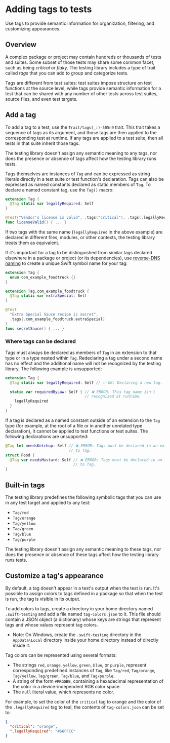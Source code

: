 # Adding tags to tests

<!--
This source file is part of the Swift.org open source project

Copyright (c) 2023 Apple Inc. and the Swift project authors
Licensed under Apache License v2.0 with Runtime Library Exception

See https://swift.org/LICENSE.txt for license information
See https://swift.org/CONTRIBUTORS.txt for Swift project authors
-->

Use tags to provide semantic information for organization, filtering, and customizing appearances.

## Overview

A complex package or project may contain hundreds or thousands of tests and
suites. Some subset of those tests may share some common facet, such as being
_critical_ or _flaky_. The testing library includes a type of trait called
_tags_ that you can add to group and categorize tests.

Tags are different from test suites: test suites impose structure on test
functions at the source level, while tags provide semantic information for a
test that can be shared with any number of other tests across test suites,
source files, and even test targets.

## Add a tag

To add a tag to a test, use the ``Trait/tags(_:)-505n9`` trait. This trait takes
a sequence of tags as its argument, and those tags are then applied to the
corresponding test at runtime. If any tags are applied to a test suite, then all
tests in that suite inherit those tags.

The testing library doesn't assign any semantic meaning to any tags, nor does
the presence or absence of tags affect how the testing library runs tests.

Tags themselves are instances of ``Tag`` and can be expressed as string
literals directly in a test suite or test function's declaration. Tags can also
be expressed as named constants declared as static members of ``Tag``. To
declare a named constant tag, use the ``Tag()`` macro:

```swift
extension Tag {
  @Tag static var legallyRequired: Self
}

@Test("Vendor's license is valid", .tags("critical"), .tags(.legallyRequired))
func licenseValid() { ... }
```

If two tags with the same name (`legallyRequired` in the above example) are
declared in different files, modules, or other contexts, the testing library
treats them as equivalent.

If it's important for a tag to be distinguished from similar tags declared
elsewhere in a package or project (or its dependencies), use
 [reverse-DNS naming](https://en.wikipedia.org/wiki/Reverse_domain_name_notation)
to create a unique Swift symbol name for your tag:

```swift
extension Tag {
  enum com_example_foodtruck {}
}

extension Tag.com_example_foodtruck {
  @Tag static var extraSpecial: Self
}

@Test
  "Extra Special Sauce recipe is secret",
  .tags(.com_example_foodtruck.extraSpecial)
)
func secretSauce() { ... }
```

### Where tags can be declared

Tags must always be declared as members of ``Tag`` in an extension to that type
or in a type nested within ``Tag``. Redeclaring a tag under a second name has no
effect and the additional name will not be recognized by the testing library.
The following example is unsupported:

```swift
extension Tag {
  @Tag static var legallyRequired: Self // ✅ OK: Declaring a new tag.

  static var requiredByLaw: Self { // ❌ ERROR: This tag name isn't
                                   // recognized at runtime.
    legallyRequired
  }
}
```

If a tag is declared as a named constant outside of an extension to the ``Tag``
type (for example, at the root of a file or in another unrelated type
declaration), it cannot be applied to test functions or test suites. The
following declarations are unsupported:

```swift
@Tag let needsKetchup: Self // ❌ ERROR: Tags must be declared in an extension
                            // to Tag.
struct Food {
  @Tag var needsMustard: Self // ❌ ERROR: Tags must be declared in an extension
                              // to Tag.
}
```

## Built-in tags

The testing library predefines the following symbolic tags that you can use in
any test target and applied to any test:

- ``Tag/red``
- ``Tag/orange``
- ``Tag/yellow``
- ``Tag/green``
- ``Tag/blue``
- ``Tag/purple``

The testing library doesn't assign any semantic meaning to these tags, nor does
the presence or absence of these tags affect how the testing library runs tests.

## Customize a tag's appearance

By default, a tag doesn't appear in a test's output when the test is run. It's
possible to assign colors to tags defined in a package so that when the test is
run, the tag is visible in its output.

To add colors to tags, create a directory in your home directory named
`.swift-testing` and add a file named `tag-colors.json` to it. This file
should contain a JSON object (a dictionary) whose keys are strings that represent
tags and whose values represent tag colors.

- Note: On Windows, create the `.swift-testing` directory in the
  `AppData\Local` directory inside your home directory instead of directly
  inside it.

Tag colors can be represented using several formats:

- The strings `red`, `orange`, `yellow`, `green`, `blue`, or
  `purple`, represent corresponding predefined instances of ``Tag``, like
  ``Tag/red``, ``Tag/orange``, ``Tag/yellow``, ``Tag/green``, ``Tag/blue``, and
  ``Tag/purple``.
- A string of the form `#RRGGBB`, containing a hexadecimal representation of
  the color in a device-independent RGB color space.
- The `null` literal value, which represents no color.

For example, to set the color of the `critical` tag to orange and the color of
the `.legallyRequired` tag to teal, the contents of `tag-colors.json` can
be set to:

```json
{
  "critical": "orange",
  ".legallyRequired": "#66FFCC"
}
```
